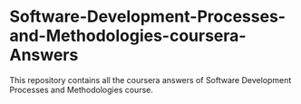 # Software-Development-Processes-and-Methodologies-coursera-Answers
This repository contains all the coursera answers of Software Development Processes and  Methodologies course.
